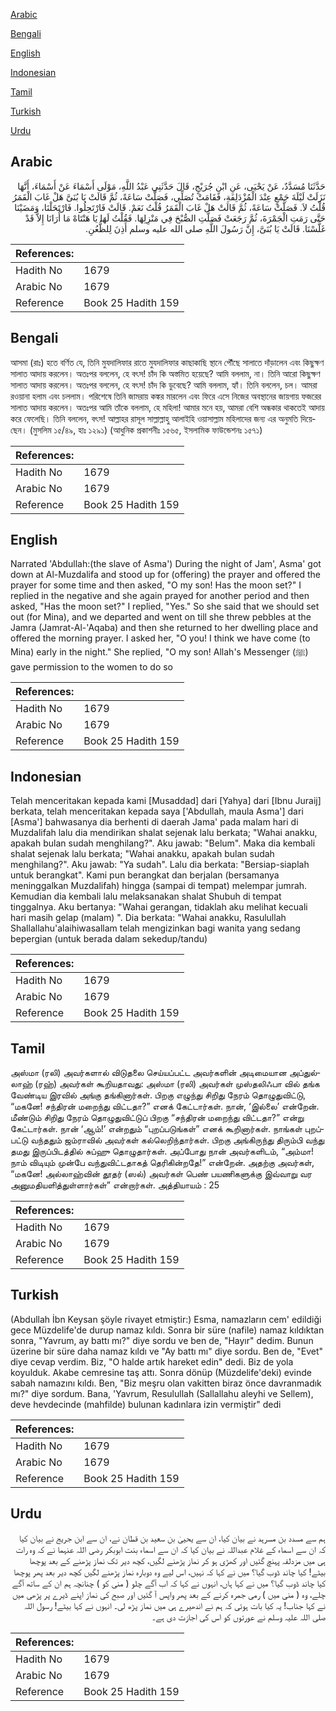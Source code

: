 [Arabic](#arabic)

[Bengali](#bengali)

[English](#english)

[Indonesian](#indonesian)

[Tamil](#tamil)

[Turkish](#turkish)

[Urdu](#urdu)

## Arabic


<div dir="rtl" lang="ar" style={{fontSize:'larger',backgroundColor:'#f8f9fa',padding:20}}>
حَدَّثَنَا مُسَدَّدٌ، عَنْ يَحْيَى، عَنِ ابْنِ جُرَيْجٍ، قَالَ حَدَّثَنِي عَبْدُ اللَّهِ، مَوْلَى أَسْمَاءَ عَنْ أَسْمَاءَ، أَنَّهَا نَزَلَتْ لَيْلَةَ جَمْعٍ عِنْدَ الْمُزْدَلِفَةِ، فَقَامَتْ تُصَلِّي، فَصَلَّتْ سَاعَةً، ثُمَّ قَالَتْ يَا بُنَىَّ هَلْ غَابَ الْقَمَرُ قُلْتُ لاَ‏.‏ فَصَلَّتْ سَاعَةً، ثُمَّ قَالَتْ هَلْ غَابَ الْقَمَرُ قُلْتُ نَعَمْ‏.‏ قَالَتْ فَارْتَحِلُوا‏.‏ فَارْتَحَلْنَا، وَمَضَيْنَا حَتَّى رَمَتِ الْجَمْرَةَ، ثُمَّ رَجَعَتْ فَصَلَّتِ الصُّبْحَ فِي مَنْزِلِهَا‏.‏ فَقُلْتُ لَهَا يَا هَنْتَاهْ مَا أُرَانَا إِلاَّ قَدْ غَلَّسْنَا‏.‏ قَالَتْ يَا بُنَىَّ، إِنَّ رَسُولَ اللَّهِ صلى الله عليه وسلم أَذِنَ لِلظُّعُنِ‏.‏
</div>
<div style={{backgroundColor:'#f8f9fa',padding:20, marginBottom: 10}}><table> <thead> <tr> <th>References:</th> <th></th> </tr> </thead> <tbody><tr><td>Hadith No</td><td>1679</td></tr><tr><td>Arabic No</td><td>1679</td></tr><tr><td>Reference</td><td>Book 25 Hadith 159</td></tr></tbody></table></div>

## Bengali


<div dir="ltr" lang="bn" style={{fontSize:'larger',backgroundColor:'#f8f9fa',padding:20}}>
আসমা (রাঃ) হতে বর্ণিত যে, তিনি মুযদালিফার রাতে মুযদালিফার কাছাকাছি স্থানে পৌঁছে সালাতে দাঁড়ালেন এবং কিছুক্ষণ সালাত আদায় করলেন। অতঃপর বললেন, হে বৎস! চাঁদ কি অস্তমিত হয়েছে? আমি বললাম, না। তিনি আরো কিছুক্ষণ সালাত আদায় করলেন। অতঃপর বললেন, হে বৎস! চাঁদ কি ডুবেছে? আমি বললাম, হ্যাঁ। তিনি বললেন, চল। আমরা রওয়ানা হলাম এবং চললাম। পরিশেষে তিনি জামরায় কঙ্কর মারলেন এবং ফিরে এসে নিজের অবস্থানের জায়গায় ফজরের সালাত আদায় করলেন। অতঃপর আমি তাঁকে বললাম, হে মহিলা! আমার মনে হয়, আমরা বেশি অন্ধকার থাকতেই আদায় করে ফেলেছি। তিনি বললেন, বৎস! আল্লাহর রাসূল সাল্লাল্লাহু আলাইহি ওয়াসাল্লাম মহিলাদের জন্য এর অনুমতি দিয়েছেন। (মুসলিম ১৫/৪৯, হাঃ ১২৯১) (আধুনিক প্রকাশনীঃ ১৫৬৫, ইসলামিক ফাউন্ডেশনঃ ১৫৭১)
</div>
<div style={{backgroundColor:'#f8f9fa',padding:20, marginBottom: 10}}><table> <thead> <tr> <th>References:</th> <th></th> </tr> </thead> <tbody><tr><td>Hadith No</td><td>1679</td></tr><tr><td>Arabic No</td><td>1679</td></tr><tr><td>Reference</td><td>Book 25 Hadith 159</td></tr></tbody></table></div>

## English


<div dir="ltr" lang="en" style={{fontSize:'larger',backgroundColor:'#f8f9fa',padding:20}}>
Narrated 'Abdullah:(the slave of Asma') During the night of Jam', Asma' got down at Al-Muzdalifa and stood up for (offering) the prayer and offered the prayer for some time and then asked, "O my son! Has the moon set?" I replied in the negative and she again prayed for another period and then asked, "Has the moon set?" I replied, "Yes." So she said that we should set out (for Mina), and we departed and went on till she threw pebbles at the Jamra (Jamrat-Al-'Aqaba) and then she returned to her dwelling place and offered the morning prayer. I asked her, "O you! I think we have come (to Mina) early in the night." She replied, "O my son! Allah's Messenger (ﷺ) gave permission to the women to do so
</div>
<div style={{backgroundColor:'#f8f9fa',padding:20, marginBottom: 10}}><table> <thead> <tr> <th>References:</th> <th></th> </tr> </thead> <tbody><tr><td>Hadith No</td><td>1679</td></tr><tr><td>Arabic No</td><td>1679</td></tr><tr><td>Reference</td><td>Book 25 Hadith 159</td></tr></tbody></table></div>

## Indonesian


<div dir="ltr" lang="id" style={{fontSize:'larger',backgroundColor:'#f8f9fa',padding:20}}>
Telah menceritakan kepada kami [Musaddad] dari [Yahya] dari [Ibnu Juraij] berkata, telah menceritakan kepada saya ['Abdullah, maula Asma'] dari [Asma'] bahwasanya dia berhenti di daerah Jama' pada malam hari di Muzdalifah lalu dia mendirikan shalat sejenak lalu berkata; "Wahai anakku, apakah bulan sudah menghilang?". Aku jawab: "Belum". Maka dia kembali shalat sejenak lalu berkata; "Wahai anakku, apakah bulan sudah menghilang?". Aku jawab: "Ya sudah". Lalu dia berkata: "Bersiap-siaplah untuk berangkat". Kami pun berangkat dan berjalan (bersamanya meninggalkan Muzdalifah) hingga (sampai di tempat) melempar jumrah. Kemudian dia kembali lalu melaksanakan shalat Shubuh di tempat tinggalnya. Aku bertanya: "Wahai gerangan, tidaklah aku melihat kecuali hari masih gelap (malam) ". Dia berkata: "Wahai anakku, Rasulullah Shallallahu'alaihiwasallam telah mengizinkan bagi wanita yang sedang bepergian (untuk berada dalam sekedup/tandu)
</div>
<div style={{backgroundColor:'#f8f9fa',padding:20, marginBottom: 10}}><table> <thead> <tr> <th>References:</th> <th></th> </tr> </thead> <tbody><tr><td>Hadith No</td><td>1679</td></tr><tr><td>Arabic No</td><td>1679</td></tr><tr><td>Reference</td><td>Book 25 Hadith 159</td></tr></tbody></table></div>

## Tamil


<div dir="ltr" lang="ta" style={{fontSize:'larger',backgroundColor:'#f8f9fa',padding:20}}>
அஸ்மா (ரலி) அவர்களால் விடுதலை செய்யப்பட்ட அவர்களின் அடிமையான அப்துல்லாஹ் (ரஹ்) அவர்கள் கூறியதாவது: அஸ்மா (ரலி) அவர்கள் முஸ்தலிஃபா வில் தங்க வேண்டிய இரவில் அங்கு தங்கினார்கள். பிறகு எழுந்து சிறிது நேரம் தொழுதுவிட்டு, “மகனே! சந்திரன் மறைந்து விட்டதா?” எனக் கேட்டார்கள். நான், ‘இல்லை’ என்றேன். மீண்டும் சிறிது நேரம் தொழுதுவிட்டுப் பிறகு “சந்திரன் மறைந்து விட்டதா?” என்று கேட்டார்கள். நான் ‘ஆம்!’ என்றதும் “புறப்படுங்கள்” எனக் கூறினார்கள். நாங்கள் புறப்பட்டு வந்ததும் ஜம்ராவில் அவர்கள் கல்லெறிந்தார்கள். பிறகு அங்கிருந்து திரும்பி வந்து தமது இருப்பிடத்தில் சுப்ஹு தொழுதார்கள். அப்போது நான் அவர்களிடம், “அம்மா! நாம் விடியும் முன்பே வந்துவிட்டதாகத் தெரிகின்றதே!” என்றேன். அதற்கு அவர்கள், “மகனே! அல்லாஹ்வின் தூதர் (ஸல்) அவர்கள் பெண் பயணிகளுக்கு இவ்வாறு வர அனுமதியளித்துள்ளார்கள்” என்றார்கள். அத்தியாயம் : 25
</div>
<div style={{backgroundColor:'#f8f9fa',padding:20, marginBottom: 10}}><table> <thead> <tr> <th>References:</th> <th></th> </tr> </thead> <tbody><tr><td>Hadith No</td><td>1679</td></tr><tr><td>Arabic No</td><td>1679</td></tr><tr><td>Reference</td><td>Book 25 Hadith 159</td></tr></tbody></table></div>

## Turkish


<div dir="ltr" lang="tr" style={{fontSize:'larger',backgroundColor:'#f8f9fa',padding:20}}>
(Abdullah İbn Keysan şöyle rivayet etmiştir:) Esma, namazların cem' edildiği gece Müzdelife'de durup namaz kıldı. Sonra bir süre (nafile) namaz kıldıktan sonra, "Yavrum, ay battı mı?" diye sordu ve ben de, "Hayır" dedim. Bunun üzerine bir süre daha namaz kıldı ve "Ay battı mı" diye sordu. Ben de, "Evet" diye cevap verdim. Biz, "O halde artık hareket edin" dedi. Biz de yola koyulduk. Akabe cemresine taş attı. Sonra dönüp (Müzdelife'deki) evinde sabah namazını kıldı. Ben, "Biz meşru olan vakitten biraz önce davranmadık mı?" diye sordum. Bana, 'Yavrum, Resulullah (Sallallahu aleyhi ve Sellem), deve hevdecinde (mahfilde) bulunan kadınlara izin vermiştir" dedi
</div>
<div style={{backgroundColor:'#f8f9fa',padding:20, marginBottom: 10}}><table> <thead> <tr> <th>References:</th> <th></th> </tr> </thead> <tbody><tr><td>Hadith No</td><td>1679</td></tr><tr><td>Arabic No</td><td>1679</td></tr><tr><td>Reference</td><td>Book 25 Hadith 159</td></tr></tbody></table></div>

## Urdu


<div dir="rtl" lang="ur" style={{fontSize:'larger',backgroundColor:'#f8f9fa',padding:20}}>
ہم سے مسدد بن مسرہد نے بیان کیا، ان سے یحییٰ بن سعید بن قطان نے، ان سے ابن جریج نے بیان کیا کہ ان سے اسماء کے غلام عبداللہ نے بیان کیا کہ ان سے اسماء بنت ابوبکر رضی اللہ عنہما نے کہ وہ رات ہی میں مزدلفہ پہنچ گئیں اور کھڑی ہو کر نماز پڑھنے لگیں، کچھ دیر تک نماز پڑھنے کے بعد پوچھا بیٹے! کیا چاند ڈوب گیا؟ میں نے کہا کہ نہیں، اس لیے وہ دوبارہ نماز پڑھنے لگیں کچھ دیر بعد پھر پوچھا کیا چاند ڈوب گیا؟ میں نے کہا ہاں، انہوں نے کہا کہ اب آگے چلو ( منی کو ) چنانچہ ہم ان کے ساتھ آگے چلے، وہ ( منی میں ) رمی جمرہ کرنے کے بعد پھر واپس آ گئیں اور صبح کی نماز اپنے ڈیرے پر پڑھی میں نے کہا جناب! یہ کیا بات ہوئی کہ ہم نے اندھیرے ہی میں نماز پڑھ لی۔ انہوں نے کہا بیٹے! رسول اللہ صلی اللہ علیہ وسلم نے عورتوں کو اس کی اجازت دی ہے۔
</div>
<div style={{backgroundColor:'#f8f9fa',padding:20, marginBottom: 10}}><table> <thead> <tr> <th>References:</th> <th></th> </tr> </thead> <tbody><tr><td>Hadith No</td><td>1679</td></tr><tr><td>Arabic No</td><td>1679</td></tr><tr><td>Reference</td><td>Book 25 Hadith 159</td></tr></tbody></table></div>